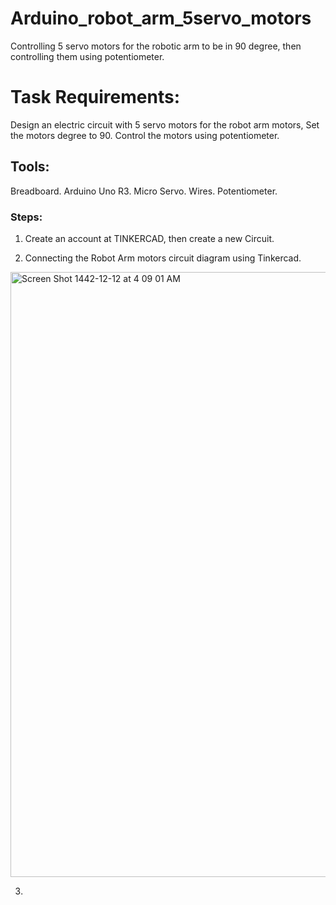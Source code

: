 # Arduino_robot_arm_5servo_motors
Controlling 5 servo motors for the robotic arm to be in 90 degree, then controlling  them using potentiometer.

# Task Requirements:
Design an electric circuit with 5 servo motors for the robot arm motors, Set the motors degree to 90.
Control the motors using potentiometer.

## Tools:
Breadboard.
Arduino Uno R3.
Micro Servo.
Wires.
Potentiometer.


### Steps:

1. Create an account at TINKERCAD, then create a new Circuit.

2. Connecting the Robot Arm motors circuit diagram using Tinkercad.

<img width="968" alt="Screen Shot 1442-12-12 at 4 09 01 AM" src="https://user-images.githubusercontent.com/86277104/126581523-9c752b2e-2496-48c4-a809-541e24d8b2a9.png">

3. 
